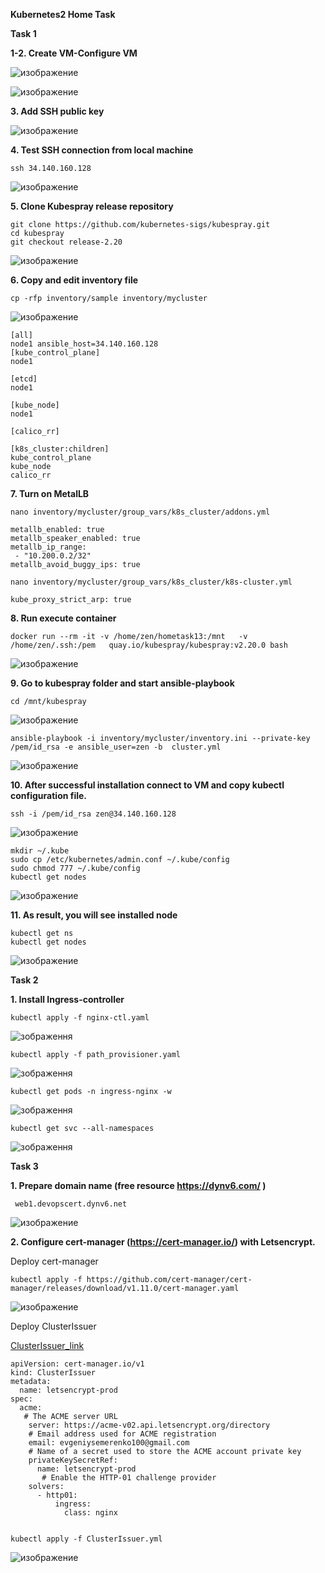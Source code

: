 **Kubernetes2 Home Task**

**Task 1**

**1-2. Create VM-Configure VM**

![изображение](https://user-images.githubusercontent.com/97990456/216844811-813e2bde-f654-49f2-9355-0a0ec1971c22.png)

![изображение](https://user-images.githubusercontent.com/97990456/216844976-9107fdd9-0a13-4ae3-996e-61e2a8a655c8.png)

**3. Add SSH public key**

![изображение](https://user-images.githubusercontent.com/97990456/216845182-454d4848-6d41-474a-bc23-a70a81d37226.png)

**4. Test SSH connection from local machine**

 ```
 ssh 34.140.160.128
 ```

![изображение](https://user-images.githubusercontent.com/97990456/216845428-d816dd53-0f5a-4b3e-88ff-fbf7362f6063.png)

**5. Clone Kubespray release  repository**

 ```
 git clone https://github.com/kubernetes-sigs/kubespray.git
 cd kubespray
 git checkout release-2.20
 ```

![изображение](https://user-images.githubusercontent.com/97990456/216848705-73543da2-c2f3-4759-b81d-5ba5ae60ab9f.png)

**6. Copy and edit inventory file**

```
cp -rfp inventory/sample inventory/mycluster
```

![изображение](https://user-images.githubusercontent.com/97990456/216849266-e698e74e-5bd9-4c89-ae91-42e35b95d6e6.png)

```
[all]
node1 ansible_host=34.140.160.128
[kube_control_plane]
node1

[etcd]
node1

[kube_node]
node1

[calico_rr]

[k8s_cluster:children]
kube_control_plane
kube_node
calico_rr
```

**7. Turn on MetalLB**

 ```
 nano inventory/mycluster/group_vars/k8s_cluster/addons.yml
 ```

 ```
 metallb_enabled: true
 metallb_speaker_enabled: true
 metallb_ip_range:
  - "10.200.0.2/32"
 metallb_avoid_buggy_ips: true
 ```

 ```
 nano inventory/mycluster/group_vars/k8s_cluster/k8s-cluster.yml
 ```
 
 ```
 kube_proxy_strict_arp: true
 ```
 
**8. Run execute container**

 ```
 docker run --rm -it -v /home/zen/hometask13:/mnt   -v /home/zen/.ssh:/pem   quay.io/kubespray/kubespray:v2.20.0 bash
 ```
 
 ![изображение](https://user-images.githubusercontent.com/97990456/216852985-1911d512-b709-4750-a9c1-7cf78d95ea2d.png)
 
 **9. Go to kubespray folder and start ansible-playbook**
 
 ```
 cd /mnt/kubespray
 ```

![изображение](https://user-images.githubusercontent.com/97990456/216853115-afdf1138-52e8-4656-8e94-15dadea08088.png)

 ```
 ansible-playbook -i inventory/mycluster/inventory.ini --private-key /pem/id_rsa -e ansible_user=zen -b  cluster.yml
 ```

![изображение](https://user-images.githubusercontent.com/97990456/216856731-3c992b4e-ab6c-48b1-8024-38be15b143e2.png)


**10. After successful installation connect to VM and copy kubectl configuration file.**

 ```
 ssh -i /pem/id_rsa zen@34.140.160.128
 ```

![изображение](https://user-images.githubusercontent.com/97990456/216857259-87d84acb-15bd-4743-8c88-a5292d7e2fc4.png)

 ```
 mkdir ~/.kube
 sudo cp /etc/kubernetes/admin.conf ~/.kube/config
 sudo chmod 777 ~/.kube/config
 kubectl get nodes
 ```
![изображение](https://user-images.githubusercontent.com/97990456/216857469-9a4bc82c-3fe0-4009-b8fb-2d1a8ecb7142.png)


**11. As result, you will see installed node**

 ```
 kubectl get ns
 kubectl get nodes
 ```
![изображение](https://user-images.githubusercontent.com/97990456/216857769-531e3672-4e12-4105-ad85-0073c3674016.png)

**Task 2**

**1. Install Ingress-controller**

 ```
 kubectl apply -f nginx-ctl.yaml
 ```

![зображення](https://user-images.githubusercontent.com/97990456/216997140-2c964535-fa29-4ed5-aabe-2a2444d8d33d.png)

 ```
 kubectl apply -f path_provisioner.yaml
 ```

![зображення](https://user-images.githubusercontent.com/97990456/216998669-407e7890-4441-4442-90bf-953961ac085d.png)


 ```
 kubectl get pods -n ingress-nginx -w
 ```

![зображення](https://user-images.githubusercontent.com/97990456/216999046-ce066dfc-5d30-41af-9267-cbda422a72d1.png)


 ```
 kubectl get svc --all-namespaces
 ```
 
![зображення](https://user-images.githubusercontent.com/97990456/217000608-bd3b1440-6ca7-4054-945f-c17522afce9f.png)


**Task 3**

**1. Prepare domain name (free resource https://dynv6.com/ )**

```
 web1.devopscert.dynv6.net
```

![изображение](https://user-images.githubusercontent.com/97990456/217100029-71011b06-f74a-4519-9844-534d6a5220a2.png)


**2.	Configure cert-manager (https://cert-manager.io/) with Letsencrypt.**


Deploy cert-manager

```
kubectl apply -f https://github.com/cert-manager/cert-manager/releases/download/v1.11.0/cert-manager.yaml
```

![изображение](https://user-images.githubusercontent.com/97990456/217093145-0ab923ce-2b7e-44da-8f2f-a317490c749d.png)



Deploy   ClusterIssuer

[ClusterIssuer_link](files/ClusterIssuer.yml)

```
apiVersion: cert-manager.io/v1
kind: ClusterIssuer
metadata:
  name: letsencrypt-prod
spec:
  acme:
   # The ACME server URL
    server: https://acme-v02.api.letsencrypt.org/directory
    # Email address used for ACME registration
    email: evgeniysemerenko100@gmail.com
    # Name of a secret used to store the ACME account private key
    privateKeySecretRef:
      name: letsencrypt-prod
       # Enable the HTTP-01 challenge provider
    solvers:
      - http01:
          ingress:
            class: nginx
```

```

kubectl apply -f ClusterIssuer.yml
```

![изображение](https://user-images.githubusercontent.com/97990456/217102288-e2356a9a-1a70-4d5b-98ae-f1530065b1fa.png)

